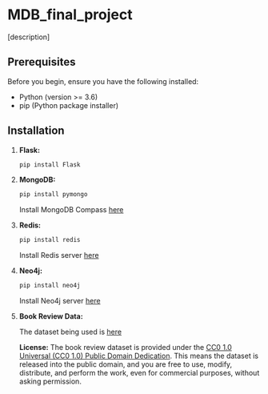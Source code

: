 # MDB_final_project

[description]

## Prerequisites

Before you begin, ensure you have the following installed:

- Python (version >= 3.6)
- pip (Python package installer)

## Installation

1. **Flask:**
   ```bash
   pip install Flask
   ```

2. **MongoDB:**
   ```bash
   pip install pymongo
   ```
   Install MongoDB Compass [here](https://www.mongodb.com/try/download/compass)

3. **Redis:**
   ```bash
   pip install redis
   ```
   Install Redis server [here](https://redis.io/download/)

4. **Neo4j:**
   ```bash
   pip install neo4j
   ```
   Install Neo4j server [here](https://neo4j.com/download/)

5. **Book Review Data:**
   
   The dataset being used is [here](https://www.kaggle.com/datasets/mohamedbakhet/amazon-books-reviews?select=books_data.csv)

   **License:**
   The book review dataset is provided under the [CC0 1.0 Universal (CC0 1.0) Public Domain Dedication](https://creativecommons.org/publicdomain/zero/1.0/). This means the dataset is released into the public domain, and you are free to use, modify, distribute, and perform the work, even for commercial purposes, without asking permission.